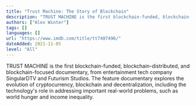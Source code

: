 ```yaml
---
title: "Trust Machine: The Story of Blockchain"
description: "TRUST MACHINE is the first blockchain-funded, blockchain-distributed, and blockchain-focused documentary, from entertainment tech company SingularDTV and Futurism Studios."
authors: ["Alex Winter"]
tags: []
languages: []
url: "https://www.imdb.com/title/tt7407496/"
dateAdded: 2021-11-05
level: "All"
---
```


TRUST MACHINE is the first blockchain-funded, blockchain-distributed, and blockchain-focused documentary, from entertainment tech company SingularDTV and Futurism Studios. The feature documentary explores the evolution of cryptocurrency, blockchain and decentralization, including the technology's role in addressing important real-world problems, such as world hunger and income inequality.